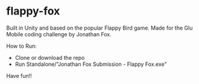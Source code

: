 # flappy-fox
Built in Unity and based on the popular Flappy Bird game. Made for the Glu Mobile coding challenge by Jonathan Fox.

How to Run:
- Clone or download the repo
- Run Standalone/"Jonathan Fox Submission - Flappy Fox.exe"

Have fun!!
